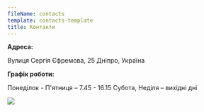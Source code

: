 ```yaml
---
fileName: contacts
template: contacts-template
title: Контакти
---
```

**Адреса:**

Вулиця Сергія Єфремова, 25
Дніпро, Україна 

**Графік роботи:**

Понеділок - П'ятниця – 7.45 - 16.15
Субота, Неділя – вихідні дні

![](/media/ddaeu.jpg)